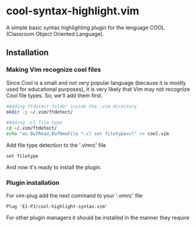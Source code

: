# cool-syntax-highlight.vim

A simple basic syntax highlighting plugin for the lenguage COOL (Classroom Object Oriented Language).

## Installation

### Making Vim recognize cool files
Since Cool is a small and not very popular language (because it is mostly used for educational purposes), it is very likely that Vim may not recognize Cool file types. So, we'll add them first.

```bash
#Adding ftdetect folder inside the .vim directory
mkdir -p ~/.vim/ftdetect/ 

#Adding .cl file type
cd ~/.vim/ftdetect/
echo "au BufRead,BufNewFile *.cl set filetype=cl" >> cool.vim
```

Add file type detection to the '.vimrc' file
```vim
set filetype
```
And now it's ready to install the plugin.

### Plugin installation

For vim-plug add the next command to your '.vimrc' file
```vim
Plug 'EJ-PJ/cool-highlight-syntax.vim'
```

For other plugin managers it should be installed in the manner they require







